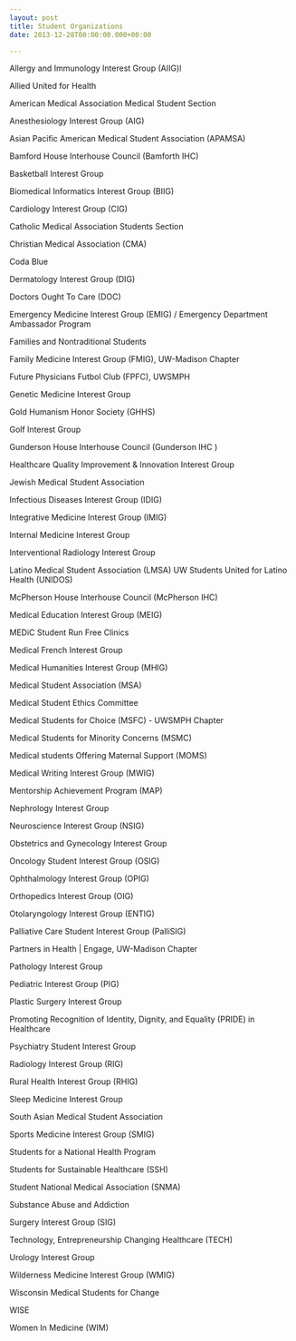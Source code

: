 ```yaml
---
layout: post
title: Student Organizations
date: 2013-12-28T00:00:00.000+00:00

---
```

Allergy and Immunology Interest Group (AIIG)l

Allied United for Health

American Medical Association Medical Student Section

Anesthesiology Interest Group (AIG)

Asian Pacific American Medical Student Association (APAMSA)

Bamford House Interhouse Council (Bamforth IHC)

Basketball Interest Group

Biomedical Informatics Interest Group (BIIG)

Cardiology Interest Group (CIG)

Catholic Medical Association Students Section

Christian Medical Association (CMA)

Coda Blue

Dermatology Interest Group (DIG)

Doctors Ought To Care (DOC)

Emergency Medicine Interest Group (EMIG) / Emergency Department Ambassador Program

Families and Nontraditional Students

Family Medicine Interest Group (FMIG), UW-Madison Chapter

Future Physicians Futbol Club (FPFC), UWSMPH

Genetic Medicine Interest Group

Gold Humanism Honor Society (GHHS)

Golf Interest Group

Gunderson House Interhouse Council (Gunderson IHC )

Healthcare Quality Improvement & Innovation Interest Group

Jewish Medical Student Association

Infectious Diseases Interest Group (IDIG)

Integrative Medicine Interest Group (IMIG)

Internal Medicine Interest Group

Interventional Radiology Interest Group

Latino Medical Student Association (LMSA) UW Students United for Latino Health (UNIDOS)

McPherson House Interhouse Council (McPherson IHC)

Medical Education Interest Group (MEIG)

MEDiC Student Run Free Clinics

Medical French Interest Group

Medical Humanities Interest Group (MHIG)

Medical Student Association (MSA)

Medical Student Ethics Committee

Medical Students for Choice (MSFC) - UWSMPH Chapter

Medical Students for Minority Concerns (MSMC)

Medical students Offering Maternal Support (MOMS)

Medical Writing Interest Group (MWIG)

Mentorship Achievement Program (MAP)

Nephrology Interest Group

Neuroscience Interest Group (NSIG)

Obstetrics and Gynecology Interest Group

Oncology Student Interest Group (OSIG)

Ophthalmology Interest Group (OPIG)

Orthopedics Interest Group (OIG)

Otolaryngology Interest Group (ENTIG)

Palliative Care Student Interest Group (PalliSIG)

Partners in Health | Engage, UW-Madison Chapter

Pathology Interest Group

Pediatric Interest Group (PIG)

Plastic Surgery Interest Group

Promoting Recognition of Identity, Dignity, and Equality (PRIDE) in Healthcare

Psychiatry Student Interest Group

Radiology Interest Group (RIG)

Rural Health Interest Group (RHIG)

Sleep Medicine Interest Group

South Asian Medical Student Association

Sports Medicine Interest Group (SMIG)

Students for a National Health Program

Students for Sustainable Healthcare (SSH)

Student National Medical Association (SNMA)

Substance Abuse and Addiction

Surgery Interest Group (SIG)

Technology, Entrepreneurship Changing Healthcare (TECH)

Urology Interest Group

Wilderness Medicine Interest Group (WMIG)

Wisconsin Medical Students for Change

WISE

Women In Medicine (WIM)